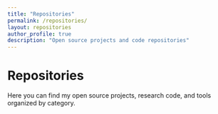 ```yaml
---
title: "Repositories"
permalink: /repositories/
layout: repositories
author_profile: true
description: "Open source projects and code repositories"
---
```


# Repositories

Here you can find my open source projects, research code, and tools organized by category.
